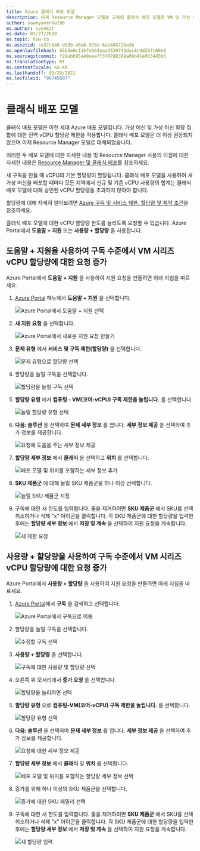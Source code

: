 ```yaml
---
title: Azure 클래식 배포 모델
description: 이제 Resource Manager 모델로 교체된 클래식 배포 모델은 VM 및 가상 머신 확장 집합에 대해 전역 vCPU 할당량 제한을 적용합니다.
author: sowmyavenkat86
ms.author: svenkat
ms.date: 01/27/2020
ms.topic: how-to
ms.assetid: ce37c848-ddd9-46ab-978e-6a1445728a3b
ms.openlocfilehash: b5b5e8c11bfe164aaa3539742dac8c4d267c69e1
ms.sourcegitcommit: f28ebb95ae9aaaff3f87d8388a09b41e0b3445b5
ms.translationtype: HT
ms.contentlocale: ko-KR
ms.lasthandoff: 03/29/2021
ms.locfileid: "96745607"
---
```

# <a name="classic-deployment-model"></a>클래식 배포 모델

클래식 배포 모델은 이전 세대 Azure 배포 모델입니다. 가상 머신 및 가상 머신 확장 집합에 대한 전역 vCPU 할당량 제한을 적용합니다. 클래식 배포 모델은 더 이상 권장되지 않으며 이제 Resource Manager 모델로 대체되었습니다.

이러한 두 배포 모델에 대한 자세한 내용 및 Resource Manager 사용의 이점에 대한 자세한 내용은 [Resource Manager 및 클래식 배포](../../azure-resource-manager/management/deployment-models.md)를 참조하세요.

새 구독을 만들 때 vCPU의 기본 할당량이 할당됩니다. 클래식 배포 모델을 사용하여 새 가상 머신을 배포할 때마다 모든 지역에서 신규 및 기존 vCPU 사용량의 합계는 클래식 배포 모델에 대해 승인된 vCPU 할당량을 초과하지 않아야 합니다.

할당량에 대해 자세히 알아보려면 [Azure 구독 및 서비스 제한, 할당량 및 제약 조건](../../azure-resource-manager/management/azure-subscription-service-limits.md)을 참조하세요.

클래식 배포 모델에 대한 vCPU 할당량 한도를 늘리도록 요청할 수 있습니다. Azure Portal에서 **도움말 + 지원** 또는 **사용량 + 할당량** 을 사용합니다.

## <a name="request-per-vm-series-vcpu-quota-increase-at-subscription-level-using-help--support"></a>도움말 + 지원을 사용하여 구독 수준에서 VM 시리즈 vCPU 할당량에 대한 요청 증가

Azure Portal에서 **도움말 + 지원** 을 사용하여 지원 요청을 만들려면 아래 지침을 따르세요.

1. [Azure Portal](https://portal.azure.com) 메뉴에서 **도움말 + 지원** 을 선택합니다.

   ![Azure Portal에서 도움말 + 지원 선택](./media/resource-manager-core-quotas-request/help-plus-support.png)

1. **새 지원 요청** 을 선택합니다.

   ![Azure Portal에서 새로운 지원 요청 만들기](./media/resource-manager-core-quotas-request/new-support-request.png)

1. **문제 유형** 에서 **서비스 및 구독 제한(할당량)** 을 선택합니다.

   ![문제 유형으로 할당량 선택](./media/resource-manager-core-quotas-request/select-quota-issue-type.png)

1. 할당량을 늘릴 구독을 선택합니다.

   ![할당량을 늘릴 구독 선택](./media/resource-manager-core-quotas-request/select-subscription-support-request.png)

1. **할당량 유형** 에서 **컴퓨팅 - VM(코어-vCPU) 구독 제한을 늘립니다.** 를 선택합니다.

   ![늘릴 할당량 유형 선택](./media/resource-manager-core-quotas-request/select-quota-type.png)

1. **다음: 솔루션** 을 선택하여 **문제 세부 정보** 를 엽니다. **세부 정보 제공** 을 선택하여 추가 정보를 제공합니다.

   ![요청에 도움을 주는 세부 정보 제공](./media/resource-manager-core-quotas-request/provide-details-link.png)

1. **할당량 세부 정보** 에서 **클래식** 을 선택하고 **위치** 를 선택합니다.

   ![배포 모델 및 위치를 포함하는 세부 정보 추가](./media/resource-manager-core-quotas-request/quota-details-classic.png)

1. **SKU 제품군** 에 대해 늘릴 SKU 제품군을 하나 이상 선택합니다.

   ![늘릴 SKU 제품군 지정](./media/resource-manager-core-quotas-request/sku-family-classic.png)

1. 구독에 대한 새 한도를 입력합니다. 줄을 제거하려면 **SKU 제품군** 에서 SKU를 선택 취소하거나 삭제 "x" 아이콘을 클릭합니다. 각 SKU 제품군에 대한 할당량을 입력한 후에는 **할당량 세부 정보** 에서 **저장 및 계속** 을 선택하여 지원 요청을 계속합니다.

   ![새 제한 요청](./media/resource-manager-core-quotas-request/new-limits-classic.png)

## <a name="request-per-vm-series-vcpu-quota-increase-at-subscription-level-using-usage--quotas"></a>사용량 + 할당량을 사용하여 구독 수준에서 VM 시리즈 vCPU 할당량에 대한 요청 증가

Azure Portal에서 **사용량 + 할당량** 을 사용하여 지원 요청을 만들려면 아래 지침을 따르세요.

1. [Azure Portal](https://portal.azure.com)에서 **구독** 을 검색하고 선택합니다.

   ![Azure Portal에서 구독으로 이동](./media/resource-manager-core-quotas-request/search-for-subscriptions.png)

1. 할당량을 늘릴 구독을 선택합니다.

   ![수정할 구독 선택](./media/resource-manager-core-quotas-request/select-subscription-change-quota.png)

1. **사용량 + 할당량** 을 선택합니다.

   ![구독에 대한 사용량 및 할당량 선택](./media/resource-manager-core-quotas-request/select-usage-plus-quotas.png)

1. 오른쪽 위 모서리에서 **증가 요청** 을 선택합니다.

   ![할당량을 늘리려면 선택](./media/resource-manager-core-quotas-request/request-increase-from-subscription.png)

1. **할당량 유형** 으로 **컴퓨팅-VM(코어-vCPU) 구독 제한을 늘립니다.** 를 선택합니다.

   ![할당량 유형 선택](./media/resource-manager-core-quotas-request/select-quota-type.png)

1. **다음: 솔루션** 을 선택하여 **문제 세부 정보** 를 엽니다. **세부 정보 제공** 을 선택하여 추가 정보를 제공합니다.

   ![요청에 대한 세부 정보 제공](./media/resource-manager-core-quotas-request/provide-details-link.png)

1. **할당량 세부 정보** 에서 **클래식** 및 **위치** 를 선택합니다.

   ![배포 모델 및 위치를 포함하는 할당량 세부 정보 선택](./media/resource-manager-core-quotas-request/quota-details-classic.png)

1. 증가를 위해 하나 이상의 SKU 제품군을 선택합니다.

   ![증가에 대한 SKU 패밀리 선택](./media/resource-manager-core-quotas-request/sku-family-classic.png)

1. 구독에 대한 새 한도를 입력합니다. 줄을 제거하려면 **SKU 제품군** 에서 SKU를 선택 취소하거나 삭제 "x" 아이콘을 클릭합니다. 각 SKU 제품군에 대한 할당량을 입력한 후에는 **할당량 세부 정보** 에서 **저장 및 계속** 을 선택하여 지원 요청을 계속합니다.

   ![새 할당량 입력](./media/resource-manager-core-quotas-request/new-limits-classic.png)

